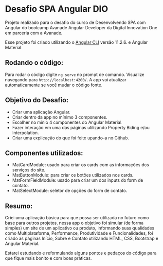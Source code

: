 # Desafio SPA Angular DIO

Projeto realizado para o desafio do curso de Desenvolvendo SPA com Angular do bootcamp Avanade Angular Developer da Digital Innovation One em parceria com a Avanade. 

Esse projeto foi criado utilizando o [Angular CLI](https://github.com/angular/angular-cli) versão 11.2.6. e Angular Material

## Rodando o código:

Para rodar o código digite `ng serve` no prompt de comando. 
Visualize navegando para `http://localhost:4200/`. 
A app vai atualizar automaticamente se você mudar o código fonte.



## Objetivo do Desafio:

- Criar uma aplicação Angular.
- Criar dentro da app no mínimo 3 componentes.
- Escolher no mínio 4 componentes do Angular Material.
- Fazer interação em uma das páginas utilizando Property Biding e/ou Interpolation.
- Criar uma explicação do que foi feito upando-a no Github.



## Componentes utilizados:

- MatCardModule: usado para criar os cards com as informações dos serviços do site.
- MatButtonModule: para criar os botões utilizados nos cards.
- MatFormFieldModule: usado para criar um dos inputs do form de contato.
- MatSelectModule: seletor de opções do form de contato.



## Resumo:

Criei uma aplicação básica para que possa ser utilizada no futuro como base para outros projetos, nessa app o objetivo foi simular (de forma simples) um site de um aplicativo ou produto, informando suas qualidades como Multiplataforma, Performance, Produtividade e Funcionalidades, foi criado as páginas Início, Sobre e Contato utilizando HTML, CSS, Bootstrap e Angular Material.

Estarei estudando e reformulando alguns pontos e pedaços do código para que fique mais bonito e com boas práticas.